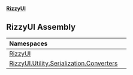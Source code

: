 #### [RizzyUI](index 'index')

## RizzyUI Assembly

| Namespaces | |
| :--- | :--- |
| [RizzyUI](RizzyUI 'RizzyUI') | |
| [RizzyUI.Utility.Serialization.Converters](RizzyUI.Utility.Serialization.Converters 'RizzyUI.Utility.Serialization.Converters') | |
